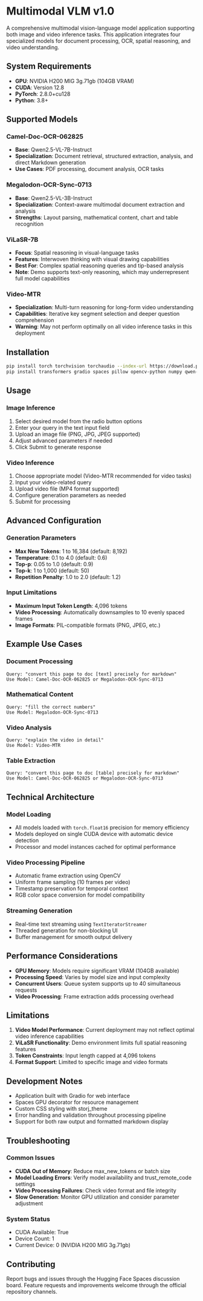 # Multimodal VLM v1.0

A comprehensive multimodal vision-language model application supporting both image and video inference tasks. This application integrates four specialized models for document processing, OCR, spatial reasoning, and video understanding.

## System Requirements

- **GPU**: NVIDIA H200 MIG 3g.71gb (104GB VRAM)
- **CUDA**: Version 12.8
- **PyTorch**: 2.8.0+cu128
- **Python**: 3.8+

## Supported Models

### Camel-Doc-OCR-062825
- **Base**: Qwen2.5-VL-7B-Instruct
- **Specialization**: Document retrieval, structured extraction, analysis, and direct Markdown generation
- **Use Cases**: PDF processing, document analysis, OCR tasks

### Megalodon-OCR-Sync-0713
- **Base**: Qwen2.5-VL-3B-Instruct
- **Specialization**: Context-aware multimodal document extraction and analysis
- **Strengths**: Layout parsing, mathematical content, chart and table recognition

### ViLaSR-7B
- **Focus**: Spatial reasoning in visual-language tasks
- **Features**: Interwoven thinking with visual drawing capabilities
- **Best For**: Complex spatial reasoning queries and tip-based analysis
- **Note**: Demo supports text-only reasoning, which may underrepresent full model capabilities

### Video-MTR
- **Specialization**: Multi-turn reasoning for long-form video understanding
- **Capabilities**: Iterative key segment selection and deeper question comprehension
- **Warning**: May not perform optimally on all video inference tasks in this deployment

## Installation

```bash
pip install torch torchvision torchaudio --index-url https://download.pytorch.org/whl/cu118
pip install transformers gradio spaces pillow opencv-python numpy qwen-vl-utils
```

## Usage

### Image Inference
1. Select desired model from the radio button options
2. Enter your query in the text input field
3. Upload an image file (PNG, JPG, JPEG supported)
4. Adjust advanced parameters if needed
5. Click Submit to generate response

### Video Inference
1. Choose appropriate model (Video-MTR recommended for video tasks)
2. Input your video-related query
3. Upload video file (MP4 format supported)
4. Configure generation parameters as needed
5. Submit for processing

## Advanced Configuration

### Generation Parameters
- **Max New Tokens**: 1 to 16,384 (default: 8,192)
- **Temperature**: 0.1 to 4.0 (default: 0.6)
- **Top-p**: 0.05 to 1.0 (default: 0.9)
- **Top-k**: 1 to 1,000 (default: 50)
- **Repetition Penalty**: 1.0 to 2.0 (default: 1.2)

### Input Limitations
- **Maximum Input Token Length**: 4,096 tokens
- **Video Processing**: Automatically downsamples to 10 evenly spaced frames
- **Image Formats**: PIL-compatible formats (PNG, JPEG, etc.)

## Example Use Cases

### Document Processing
```
Query: "convert this page to doc [text] precisely for markdown"
Use Model: Camel-Doc-OCR-062825 or Megalodon-OCR-Sync-0713
```

### Mathematical Content
```
Query: "fill the correct numbers"
Use Model: Megalodon-OCR-Sync-0713
```

### Video Analysis
```
Query: "explain the video in detail"
Use Model: Video-MTR
```

### Table Extraction
```
Query: "convert this page to doc [table] precisely for markdown"
Use Model: Camel-Doc-OCR-062825 or Megalodon-OCR-Sync-0713
```

## Technical Architecture

### Model Loading
- All models loaded with `torch.float16` precision for memory efficiency
- Models deployed on single CUDA device with automatic device detection
- Processor and model instances cached for optimal performance

### Video Processing Pipeline
- Automatic frame extraction using OpenCV
- Uniform frame sampling (10 frames per video)
- Timestamp preservation for temporal context
- RGB color space conversion for model compatibility

### Streaming Generation
- Real-time text streaming using `TextIteratorStreamer`
- Threaded generation for non-blocking UI
- Buffer management for smooth output delivery

## Performance Considerations

- **GPU Memory**: Models require significant VRAM (104GB available)
- **Processing Speed**: Varies by model size and input complexity
- **Concurrent Users**: Queue system supports up to 40 simultaneous requests
- **Video Processing**: Frame extraction adds processing overhead

## Limitations

1. **Video Model Performance**: Current deployment may not reflect optimal video inference capabilities
2. **ViLaSR Functionality**: Demo environment limits full spatial reasoning features
3. **Token Constraints**: Input length capped at 4,096 tokens
4. **Format Support**: Limited to specific image and video formats

## Development Notes

- Application built with Gradio for web interface
- Spaces GPU decorator for resource management
- Custom CSS styling with storj_theme
- Error handling and validation throughout processing pipeline
- Support for both raw output and formatted markdown display

## Troubleshooting

### Common Issues
- **CUDA Out of Memory**: Reduce max_new_tokens or batch size
- **Model Loading Errors**: Verify model availability and trust_remote_code settings
- **Video Processing Failures**: Check video format and file integrity
- **Slow Generation**: Monitor GPU utilization and consider parameter adjustment

### System Status
- CUDA Available: True
- Device Count: 1
- Current Device: 0 (NVIDIA H200 MIG 3g.71gb)

## Contributing

Report bugs and issues through the Hugging Face Spaces discussion board. Feature requests and improvements welcome through the official repository channels.
